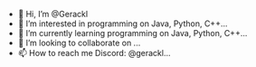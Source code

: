 - 👋 Hi, I’m @Gerackl
- 👀 I’m interested in programming on Java, Python, C++...
- 🌱 I’m currently learning programming on Java, Python, C++...
- 💞️ I’m looking to collaborate on ...
- 📫 How to reach me Discord: @gerackl...

<!---
Gerackl/Gerackl is a ✨ special ✨ repository because its `README.md` (this file) appears on your GitHub profile.
You can click the Preview link to take a look at your changes.
--->
